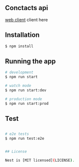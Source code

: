 
## Conctacts api

[web client](https://github.com/neyderF/contacts_web_app) client here

## Installation

```bash
$ npm install
```

## Running the app

```bash
# development
$ npm run start

# watch mode
$ npm run start:dev

# production mode
$ npm run start:prod
```

## Test

```bash

# e2e tests
$ npm run test:e2e


## License

Nest is [MIT licensed](LICENSE).

